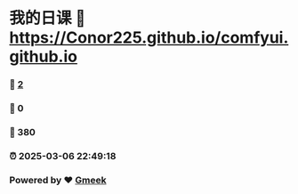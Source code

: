 # 我的日课 :link: https://Conor225.github.io/comfyui.github.io 
### :page_facing_up: [2](https://Conor225.github.io/comfyui.github.io/tag.html) 
### :speech_balloon: 0 
### :hibiscus: 380 
### :alarm_clock: 2025-03-06 22:49:18 
### Powered by :heart: [Gmeek](https://github.com/Meekdai/Gmeek)
